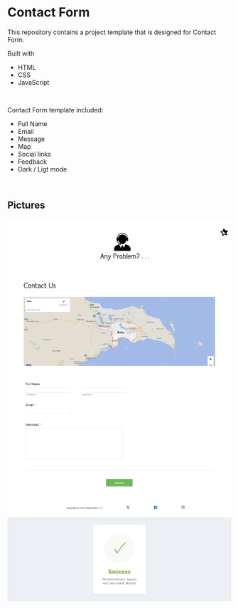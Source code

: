 # Contact Form 


This repository contains a project template that is designed for Contact Form.


Built with


- HTML
- CSS
- JavaScript



&nbsp;
&nbsp;
&nbsp;
&nbsp;



Contact Form template included:
- Full Name
- Email
- Message
- Map
- Social links
- Feedback
- Dark / Ligt mode



&nbsp;
&nbsp;
&nbsp;
&nbsp;



## Pictures


![Contact-Page](picture_1.png)
![Success-Page](picture_2.png)


